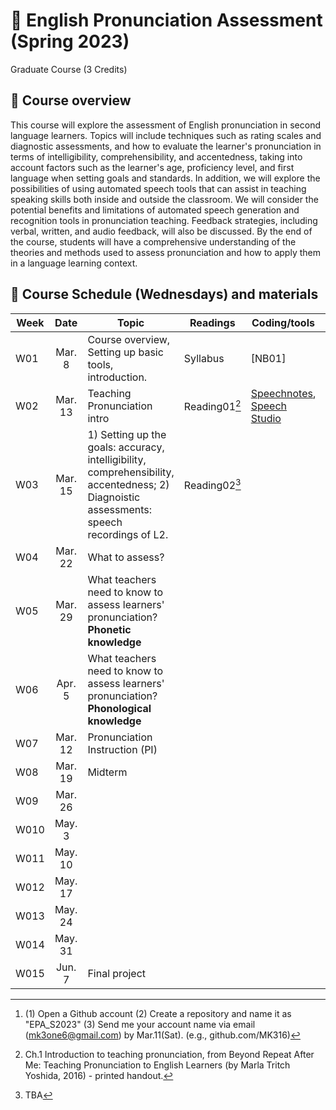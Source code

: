 # 📕 English Pronunciation Assessment (Spring 2023)
Graduate Course (3 Credits)

## 🔳 Course overview
This course will explore the assessment of English pronunciation in second language learners. Topics will include techniques such as rating scales and diagnostic assessments, and how to evaluate the learner's pronunciation in terms of intelligibility, comprehensibility, and accentedness, taking into account factors such as the learner's age, proficiency level, and first language when setting goals and standards. In addition, we will explore the possibilities of using automated speech tools that can assist in teaching speaking skills both inside and outside the classroom.  We will consider the potential benefits and limitations of automated speech generation and recognition tools in pronunciation teaching. Feedback strategies, including verbal, written, and audio feedback, will also be discussed. By the end of the course, students will have a comprehensive understanding of the theories and methods used to assess pronunciation and how to apply them in a language learning context.

## 🔳 Course Schedule (Wednesdays) and materials


|Week|Date|Topic|Readings|Coding/tools|Assignments|
|--|:--:|--|--|--|--|
|W01|Mar. 8|Course overview, Setting up basic tools, introduction.|Syllabus|[NB01]|Todo[^1]|
|W02|Mar. 13|Teaching Pronunciation intro |Reading01[^2]|[Speechnotes](https://speechnotes.co/), [Speech Studio](https://speech.microsoft.com/portal/pronunciationassessmenttool)||
|W03|Mar. 15|1) Setting up the goals: accuracy, intelligibility, comprehensibility, accentedness; 2) Diagnoistic assessments: speech recordings of L2. |Reading02[^3] ||
|W04|Mar. 22|What to assess? | ||
|W05|Mar. 29|What teachers need to know to assess learners' pronunciation? **Phonetic knowledge** | ||
|W06|Apr. 5|What teachers need to know to assess learners' pronunciation? **Phonological knowledge** | ||
|W07|Mar. 12|Pronunciation Instruction (PI) | ||
|W08|Mar. 19|Midterm | ||
|W09|Mar. 26| | ||
|W010|May. 3| | ||
|W011|May. 10| | ||
|W012|May. 17| | ||
|W013|May. 24| | ||
|W014|May. 31| | ||
|W015|Jun. 7|Final project | ||




[^1]: (1) Open a Github account (2) Create a repository and name it as "EPA_S2023" (3) Send me your account name via email (mk3one6@gmail.com) by Mar.11(Sat). (e.g., github.com/MK316)
[^2]: Ch.1 Introduction to teaching pronunciation, from Beyond Repeat After Me: Teaching Pronunciation to English Learners (by Marla Tritch Yoshida, 2016) - printed handout.
[^3]: TBA
[^4]: TBA
